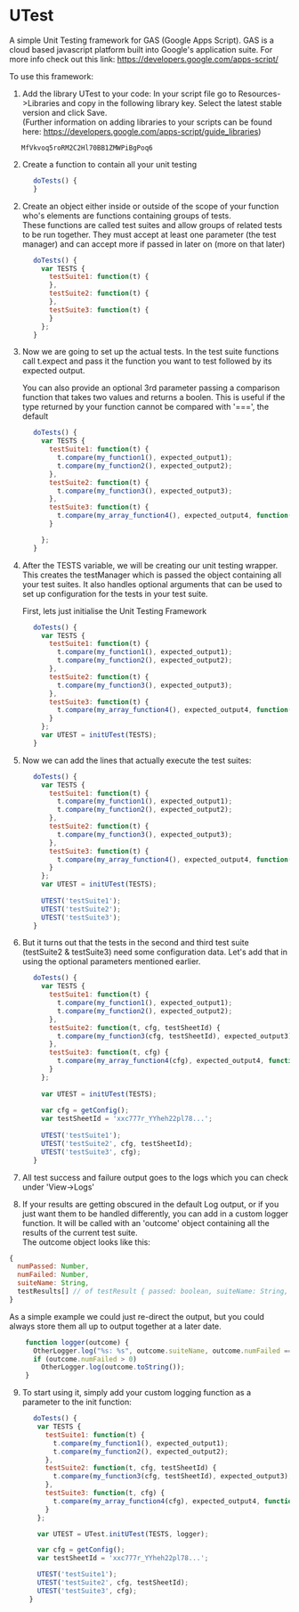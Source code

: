 # UTest
A simple Unit Testing framework for GAS (Google Apps Script). GAS is a cloud based javascript platform built into Google's application suite. For more info check out this link: https://developers.google.com/apps-script/

To use this framework:
1. Add the library UTest to your code:
   In your script file go to Resources->Libraries and copy in the following library key. Select the latest stable version and click Save.  
   (Further information on adding libraries to your scripts can be found here: https://developers.google.com/apps-script/guide_libraries)
```   
   MfVkvoq5roRM2C2Hl70BB1ZMWPiBgPoq6
```
2. Create a function to contain all your unit testing
```javascript
      doTests() {
      }
 ```
2. Create an object either inside or outside of the scope of your function who's elements are functions containing groups of tests.  
  These functions are called test suites and allow groups of related tests to be run together. They must accept at least one parameter (the test manager) and can accept more if passed in later on (more on that later)
```javascript
      doTests() {
        var TESTS {
          testSuite1: function(t) {
          },
          testSuite2: function(t) {
          },
          testSuite3: function(t) {
          }
        };
      }
``` 
3. Now we are going to set up the actual tests.
   In the test suite functions call t.expect and pass it the function you want to test followed by its expected output.  
   
   You can also provide an optional 3rd parameter passing a comparison function that takes two values and returns a boolen. This is useful if the type returned by your function cannot be compared with '===', the default
```javascript 
      doTests() {
        var TESTS {
          testSuite1: function(t) {
            t.compare(my_function1(), expected_output1);
            t.compare(my_function2(), expected_output2);
          },
          testSuite2: function(t) {
            t.compare(my_function3(), expected_output3);
          },
          testSuite3: function(t) {
            t.compare(my_array_function4(), expected_output4, function(a,b) { return a.equals(b); });
          }

        };
      }
``` 
4. After the TESTS variable, we will be creating our unit testing wrapper. This creates the testManager which is passed the object containing all your test suites. It also handles optional arguments that can be used to set up configuration for the tests in your test suite.  

   First, lets just initialise the Unit Testing Framework
```javascript 
      doTests() {
        var TESTS {
          testSuite1: function(t) {
            t.compare(my_function1(), expected_output1);
            t.compare(my_function2(), expected_output2);
          },
          testSuite2: function(t) {
            t.compare(my_function3(), expected_output3);
          },
          testSuite3: function(t) {
            t.compare(my_array_function4(), expected_output4, function(a,b) { return a.equals(b); });
          }
        };
        var UTEST = initUTest(TESTS);
      }
``` 
  5. Now we can add the lines that actually execute the test suites:
```javascript 
      doTests() {
        var TESTS {
          testSuite1: function(t) {
            t.compare(my_function1(), expected_output1);
            t.compare(my_function2(), expected_output2);
          },
          testSuite2: function(t) {
            t.compare(my_function3(), expected_output3);
          },
          testSuite3: function(t) {
            t.compare(my_array_function4(), expected_output4, function(a,b) { return a.equals(b); });
          }
        };
        var UTEST = initUTest(TESTS);
 
        UTEST('testSuite1');
        UTEST('testSuite2');
        UTEST('testSuite3');
      }
``` 
  6. But it turns out that the tests in the second and third test suite (testSuite2 & testSuite3) need some configuration data. Let's add that in using the optional parameters mentioned earlier.
```javascript 
      doTests() {
        var TESTS {
          testSuite1: function(t) {
            t.compare(my_function1(), expected_output1);
            t.compare(my_function2(), expected_output2);
          },
          testSuite2: function(t, cfg, testSheetId) {
            t.compare(my_function3(cfg, testSheetId), expected_output3);
          },
          testSuite3: function(t, cfg) {
            t.compare(my_array_function4(cfg), expected_output4, function(a,b) { return a.equals(b); });
          }
        };
 
        var UTEST = initUTest(TESTS);
 
        var cfg = getConfig();
        var testSheetId = 'xxc777r_YYheh22pl78...';
 
        UTEST('testSuite1');
        UTEST('testSuite2', cfg, testSheetId);
        UTEST('testSuite3', cfg);
      }
``` 
  7. All test success and failure output goes to the logs which you can check under 'View->Logs'
 
  8. If your results are getting obscured in the default Log output, or if you just want them to be handled differently, you can add in a custom logger function. It will be called with an 'outcome' object containing all the results of the current test suite.  
   The outcome object looks like this:
   ```javascript
   {
     numPassed: Number, 
     numFailed: Number, 
     suiteName: String, 
     testResults[] // of testResult { passed: boolean, suiteName: String, expected: String, output: String, summary: String }
   }
   ```
   As a simple example we could just re-direct the output, but you could always store them all up to output together at a later date.
  ```javascript
      function logger(outcome) {
        OtherLogger.log("%s: %s", outcome.suiteName, outcome.numFailed === 0 ? "PASSED" : "FAILED");
        if (outcome.numFailed > 0)
          OtherLogger.log(outcome.toString());
      }
  ```
 9. To start using it, simply add your custom logging function as a parameter to the init function:
 ```javascript
       doTests() {
        var TESTS {
          testSuite1: function(t) {
            t.compare(my_function1(), expected_output1);
            t.compare(my_function2(), expected_output2);
          },
          testSuite2: function(t, cfg, testSheetId) {
            t.compare(my_function3(cfg, testSheetId), expected_output3);
          },
          testSuite3: function(t, cfg) {
            t.compare(my_array_function4(cfg), expected_output4, function(a,b) { return a.equals(b); });
          }
        };
 
        var UTEST = UTest.initUTest(TESTS, logger);
 
        var cfg = getConfig();
        var testSheetId = 'xxc777r_YYheh22pl78...';
 
        UTEST('testSuite1');
        UTEST('testSuite2', cfg, testSheetId);
        UTEST('testSuite3', cfg);
      }
  ```
